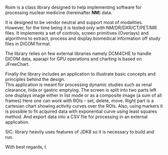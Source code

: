 Roim is a class library designed to help implementing software for processing nuclear medicine (hereinafter <b>NM</b>) data. 

It is designed to be vendor neutral and support most of modalities. 
However, for the time being it is tested only with NM/DR/DXR/CT/PET/MR files. 
It implements a set of controls, screen primitives (Overlays) and algorithms to extract, 
process and display biomedical information off study files in DICOM format. 
  
The library relies on few external libraries namely DCM4CHE to handle DICOM data, aparapi for GPU operations and charting is based on JFreeChart. 

Finally the library includes an application to illustrate basic concepts and principles behind the design.  
This application is meant for processing dynamic studies such as renal clearance, hida or gastric emptying. 
The screen is split into two parts left one displays image either in list mode or as a composite image (a sum of all frames)
Here one can work with ROIs - set, delete, move. 
Right part is a cartesian chart showing activity curves over the ROIs. 
Also, using markers it is possible to fit acquired data with exponential curve using least squares method. 
And export data into a CSV file for processing in an external application.          

SIC: library heavily uses features of JDK8 so it is necessary to build and run.

With best regards,
I. 

